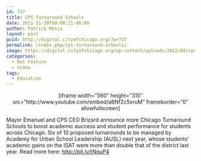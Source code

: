 ```yaml
---
id: 737
title: CPS Turnaround Schools
date: 2011-11-30T00:00:21-06:00
author: Patrick Mosca
layout: post
guid: http://digital.cityofchicago.org/?p=737
permalink: /index.php/cps-turnaround-schools/
image: https://digital.cityofchicago.org/wp-content/uploads/2012/08/cps-turnaround-thumb.jpg
categories:
  - Not Feature
  - Video
tags:
  - Education
---
```

<p style="text-align: center;">
  [iframe width=&#8221;560&#8243; height=&#8221;315&#8243; src=&#8221;http://www.youtube.com/embed/a6NfZc5xruM&#8221; frameborder=&#8221;0&#8243; allowfullscreen]
</p>

Mayor Emanuel and CPS CEO Brizard announce more Chicago Turnaround Schools to boost academic auccess and student performance for students across Chicago. Six of 10 proposed turnarounds to be managed by Academy for Urban School Leadership (AUSL) next year, whose students&#8217; academic gains on the ISAT were more than double that of the district last year. Read more here: <a title="http://bit.ly/tNquP4" dir="ltr" href="http://bit.ly/tNquP4" rel="nofollow" target="_blank">http://bit.ly/tNquP4</a>